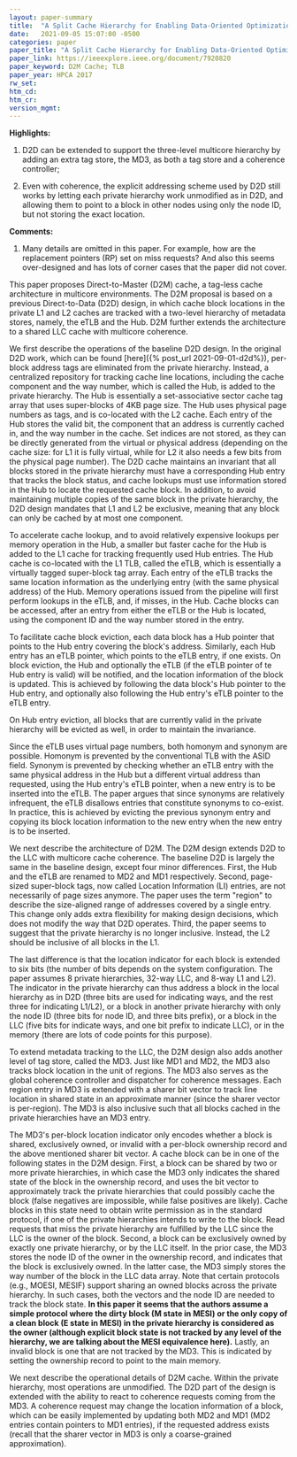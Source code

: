 ```yaml
---
layout: paper-summary
title:  "A Split Cache Hierarchy for Enabling Data-Oriented Optimizations"
date:   2021-09-05 15:07:00 -0500
categories: paper
paper_title: "A Split Cache Hierarchy for Enabling Data-Oriented Optimizations"
paper_link: https://ieeexplore.ieee.org/document/7920820
paper_keyword: D2M Cache; TLB
paper_year: HPCA 2017
rw_set:
htm_cd:
htm_cr:
version_mgmt:
---
```


**Highlights:**

1. D2D can be extended to support the three-level multicore hierarchy by adding an extra tag store, the MD3, 
   as both a tag store and a coherence controller;

2. Even with coherence, the explicit addressing scheme used by D2D still works by letting each private hierarchy work
   unmodified as in D2D, and allowing them to point to a block in other nodes using only the node ID, but not storing
   the exact location. 

**Comments:**

1. Many details are omitted in this paper. For example, how are the replacement pointers (RP) set on miss requests?
   And also this seems over-designed and has lots of corner cases that the paper did not cover.

This paper proposes Direct-to-Master (D2M) cache, a tag-less cache architecture in multicore environments.
The D2M proposal is based on a previous Direct-to-Data (D2D) design, in which cache block locations in the private
L1 and L2 caches are tracked with a two-level hierarchy of metadata stores, namely, the eTLB and the Hub.
D2M further extends the architecture to a shared LLC cache with multicore coherence.

We first describe the operations of the baseline D2D design.
In the original D2D work, which can be found [here]({% post_url 2021-09-01-d2d%}), per-block address tags are eliminated
from the private hierarchy. Instead, a centralized repository for tracking cache line locations, including the cache
component and the way number, which is called the Hub, is added to the private hierarchy.
The Hub is essentially a set-associative sector cache tag array that uses super-blocks of 4KB page size.
The Hub uses physical page numbers as tags, and is co-located with the L2 cache. 
Each entry of the Hub stores the valid bit, the component that an address is currently cached in, and the way number
in the cache. Set indices are not stored, as they can be directly generated from the virtual or physical address
(depending on the cache size: for L1 it is fully virtual, while for L2 it also needs a few bits from the physical
page number).
The D2D cache maintains an invariant that all blocks stored in the private hierarchy must have a corresponding 
Hub entry that tracks the block status, and cache lookups must use information stored in the Hub to locate the 
requested cache block.
In addition, to avoid maintaining multiple copies of the same block in the private hierarchy, the D2D design
mandates that L1 and L2 be exclusive, meaning that any block can only be cached by at most one component.

To accelerate cache lookup, and to avoid relatively expensive lookups per memory operation in the Hub, a smaller
but faster cache for the Hub is added to the L1 cache for tracking frequently used Hub entries.
The Hub cache is co-located with the L1 TLB, called the eTLB, which is essentially a virtually tagged super-block 
tag array.
Each entry of the eTLB tracks the same location information as the underlying entry (with the same physical address) 
of the Hub.
Memory operations issued from the pipeline will first perform lookups in the eTLB, and, if misses, in the Hub.
Cache blocks can be accessed, after an entry from either the eTLB or the Hub is located, using the component ID
and the way number stored in the entry.

To facilitate cache block eviction, each data block has a Hub pointer that points to the Hub entry covering the block's
address. Similarly, each Hub entry has an eTLB pointer, which points to the eTLB entry, if one exists.
On block eviction, the Hub and optionally the eTLB (if the eTLB pointer of te Hub entry is valid) will be notified, 
and the location information of the block is updated. This is achieved by following the data block's Hub pointer to
the Hub entry, and optionally also following the Hub entry's eTLB pointer to the eTLB entry.

On Hub entry eviction, all blocks that are currently valid in the private hierarchy will be evicted as well, in order
to maintain the invariance.

Since the eTLB uses virtual page numbers, both homonym and synonym are possible. Homonym is prevented by the 
conventional TLB with the ASID field. Synonym is prevented by checking whether an eTLB entry with the same physical
address in the Hub but a different virtual address than requested, using the Hub entry's eTLB pointer, 
when a new entry is to be inserted into the eTLB. 
The paper argues that since synonyms are relatively infrequent, the eTLB disallows entries that constitute synonyms 
to co-exist. In practice, this is achieved by evicting the previous synonym entry and copying its block location
information to the new entry when the new entry is to be inserted.

We next describe the architecture of D2M.
The D2M design extends D2D to the LLC with multicore cache coherence. The baseline D2D is largely the same in the 
baseline design, except four minor differences.
First, the Hub and the eTLB are renamed to MD2 and MD1 respectively. Second, page-sized super-block tags, now 
called Location Information (LI) entries, are not necessarily of page sizes anymore. The paper uses the term 
"region" to describe the size-aligned range of addresses covered by a single entry. This change only adds extra
flexibility for making design decisions, which does not modify the way that D2D operates.
Third, the paper seems to suggest that the private hierarchy is no longer inclusive. Instead, the 
L2 should be inclusive of all blocks in the L1.

The last difference is that the location indicator for each block is extended to six bits (the number of bits depends 
on the system configuration. The paper assumes 8 private hierarchies, 32-way LLC, and 8-way L1 and L2).
The indicator in the private hierarchy can thus address a block in the local hierarchy as in D2D (three bits are used
for indicating ways, and the rest three for indicating L1/L2), or a block in another private hierarchy with only the 
node ID (three bits for node ID, and three bits prefix), or a block in the LLC (five bits for indicate ways, and one
bit prefix to indicate LLC), or in the memory (there are lots of code points for this purpose).

To extend metadata tracking to the LLC, the D2M design also adds another level of tag store, called the MD3.
Just like MD1 and MD2, the MD3 also tracks block location in the unit of regions.
The MD3 also serves as the global coherence controller and dispatcher for coherence messages.
Each region entry in MD3 is extended with a sharer bit vector to track line location in shared state in an
approximate manner (since the sharer vector is per-region). The MD3 is also inclusive such that all blocks 
cached in the private hierarchies have an MD3 entry.

The MD3's per-block location indicator only encodes whether a block is shared, exclusively owned, or invalid with
a per-block ownership record and the above mentioned sharer bit vector.
A cache block can be in one of the following states in the D2M design.
First, a block can be shared by two or more private hierarchies, in which case the MD3 only indicates the shared
state of the block in the ownership record, and uses the bit vector to approximately track the private hierarchies 
that could possibly cache the block (false negatives are impossible, while false positives are likely).
Cache blocks in this state need to obtain write permission as in the standard protocol, if one of the private
hierarchies intends to write to the block. Read requests that miss the private hierarchy are 
fulfilled by the LLC since the LLC is the owner of the block.
Second, a block can be exclusively owned by exactly one private hierarchy, or by the LLC itself. In the prior case,
the MD3 stores the node ID of the owner in the ownership record, and indicates that the block is exclusively owned. 
In the latter case, the MD3 simply stores the way number of the block in the LLC data array.
Note that certain protocols (e.g., MOESI, MESIF) support sharing an owned blocks across the private 
hierarchy. In such cases, both the vectors and the node ID are needed to track the block state.
**In this paper it seems that the authors assume a simple protocol where the dirty block (M state in MESI) or the 
only copy of a clean block (E state in MESI) in the private hierarchy is considered as the owner (although explicit
block state is not tracked by any level of the hierarchy, we are talking about the MESI equivalence here).**
Lastly, an invalid block is one that are not tracked by the MD3. This is indicated by setting the ownership record to 
point to the main memory.

We next describe the operational details of D2M cache. Within the private hierarchy, most operations are unmodified.
The D2D part of the design is extended with the ability to react to coherence requests coming from the MD3. 
A coherence request may change the location information of a block, which can be easily implemented by updating both
MD2 and MD1 (MD2 entries contain pointers to MD1 entries), if the requested address exists (recall that the sharer
vector in MD3 is only a coarse-grained approximation).



